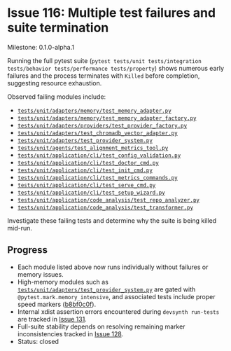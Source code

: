 # Issue 116: Multiple test failures and suite termination
Milestone: 0.1.0-alpha.1

Running the full pytest suite (`pytest tests/unit tests/integration tests/behavior tests/performance tests/property`) shows numerous early failures and the process terminates with `Killed` before completion, suggesting resource exhaustion.

Observed failing modules include:
- [`tests/unit/adapters/memory/test_memory_adapter.py`](../tests/unit/adapters/memory/test_memory_adapter.py)
- [`tests/unit/adapters/memory/test_memory_adapter_factory.py`](../tests/unit/adapters/memory/test_memory_adapter_factory.py)
- [`tests/unit/adapters/providers/test_provider_factory.py`](../tests/unit/adapters/providers/test_provider_factory.py)
- [`tests/unit/adapters/test_chromadb_vector_adapter.py`](../tests/unit/adapters/test_chromadb_vector_adapter.py)
- [`tests/unit/adapters/test_provider_system.py`](../tests/unit/adapters/test_provider_system.py)
- [`tests/unit/agents/test_alignment_metrics_tool.py`](../tests/unit/agents/test_alignment_metrics_tool.py)
- [`tests/unit/application/cli/test_config_validation.py`](../tests/unit/application/cli/test_config_validation.py)
- [`tests/unit/application/cli/test_doctor_cmd.py`](../tests/unit/application/cli/test_doctor_cmd.py)
- [`tests/unit/application/cli/test_init_cmd.py`](../tests/unit/application/cli/test_init_cmd.py)
- [`tests/unit/application/cli/test_metrics_commands.py`](../tests/unit/application/cli/test_metrics_commands.py)
- [`tests/unit/application/cli/test_serve_cmd.py`](../tests/unit/application/cli/test_serve_cmd.py)
- [`tests/unit/application/cli/test_setup_wizard.py`](../tests/unit/application/cli/test_setup_wizard.py)
- [`tests/unit/application/code_analysis/test_repo_analyzer.py`](../tests/unit/application/code_analysis/test_repo_analyzer.py)
- [`tests/unit/application/code_analysis/test_transformer.py`](../tests/unit/application/code_analysis/test_transformer.py)

Investigate these failing tests and determine why the suite is being killed mid-run.

## Progress

- Each module listed above now runs individually without failures or memory issues.
- High-memory modules such as [`tests/unit/adapters/test_provider_system.py`](../tests/unit/adapters/test_provider_system.py) are gated with `@pytest.mark.memory_intensive`, and associated tests include proper speed markers ([b8bf0c0f](../commit/b8bf0c0f)).
- Internal xdist assertion errors encountered during `devsynth run-tests` are tracked in [Issue 131](131.md).
- Full-suite stability depends on resolving remaining marker inconsistencies tracked in [Issue 128](128.md).
- Status: closed
